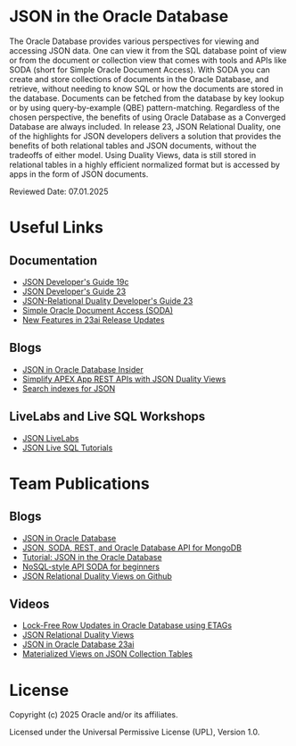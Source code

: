 # JSON in the Oracle Database

The Oracle Database provides various perspectives for viewing and accessing JSON data. One can view it from the SQL database point of view or from the document or collection view that comes with tools and APIs like SODA (short for Simple Oracle Document Access). With SODA you can create and store collections of documents in the Oracle Database, and retrieve, without needing to know SQL or how the documents are stored in the database. Documents can be fetched from the database by key lookup or by using query-by-example (QBE) pattern-matching. Regardless of the chosen perspective, the benefits of using Oracle Database as a Converged Database are always included. 
In release 23, JSON Relational Duality, one of the highlights for JSON developers delivers a solution that provides the benefits of both relational tables and JSON documents, without the tradeoffs of either model. Using Duality Views, data is still stored in relational tables in a highly efficient normalized format but is accessed by apps in the form of JSON documents. 

Reviewed Date: 07.01.2025

# Useful Links

## Documentation  
 
- [JSON Developer's Guide 19c](https://docs.oracle.com/en/database/oracle/oracle-database/19/adjsn/json-in-oracle-database.html#GUID-A8A58B49-13A5-4F42-8EA0-508951DAE0BB)
- [JSON Developer's Guide 23](https://docs.oracle.com/en/database/oracle/oracle-database/23/adjsn/index.html#Oracle%C2%AE-Database)
- [JSON-Relational Duality Developer's Guide 23](https://docs.oracle.com/en/database/oracle/oracle-database/23/jsnvu/index.html#Oracle%C2%AE-Database)
- [Simple Oracle Document Access (SODA)](https://docs.oracle.com/en/database/oracle/simple-oracle-document-access)
- [New Features in 23ai Release Updates](https://docs.oracle.com/en/database/oracle/oracle-database/23/nfcoa/release_updates.html)

## Blogs

- [JSON in Oracle Database Insider](https://blogs.oracle.com/database/category/db-json)
- [Simplify APEX App REST APIs with JSON Duality Views](https://diveintoapex.com/2024/03/05/simplify-apex-app-rest-apis-with-json-duality-views/)
- [Search indexes for JSON](https://blogs.oracle.com/database/post/search-indexes-for-json)

## LiveLabs and Live SQL Workshops

- [JSON LiveLabs](https://apexapps.oracle.com/pls/apex/f?p=133:100:108826594708002::::SEARCH:JSON)
- [JSON Live SQL Tutorials](https://livesql.oracle.com/apex/f?p=590:49::::RP::) 
  

# Team Publications

## Blogs

- [JSON in Oracle Database](https://blogs.oracle.com/coretec/post/json-in-oracle-database)
- [JSON, SODA, REST, and Oracle Database API for MongoDB](https://blogs.oracle.com/coretec/post/json-soda-rest-and-oracle-database-api-for-mongodb)
- [Tutorial: JSON in the Oracle Database](https://blogs.oracle.com/coretec/post/tutorial1-json-in-oracle)
- [NoSQL-style API SODA for beginners](https://blogs.oracle.com/coretec/post/nosql-style-api-soda-for-beginners)
- [JSON Relational Duality Views on Github](https://github.com/oracle-devrel/technology-engineering/tree/main/data-platform/core-converged-db/database-23c/json-relational-duality-views)

## Videos

- [Lock-Free Row Updates in Oracle Database using ETAGs](https://youtu.be/zfurzMlY3iI)
- [JSON Relational Duality Views](https://youtu.be/YMftyjrEpnU)
- [JSON in Oracle Database 23ai](https://www.youtube.com/watch?v=KMgsb-BWWc0&list=PLHA__TOeNI7MNBND0JWQUqTYOQ1up-VHX&pp=gAQBiAQB)
- [Materialized Views on JSON Collection Tables](https://youtu.be/C2wXcJyJjUE)

# License

Copyright (c) 2025 Oracle and/or its affiliates.

Licensed under the Universal Permissive License (UPL), Version 1.0.
